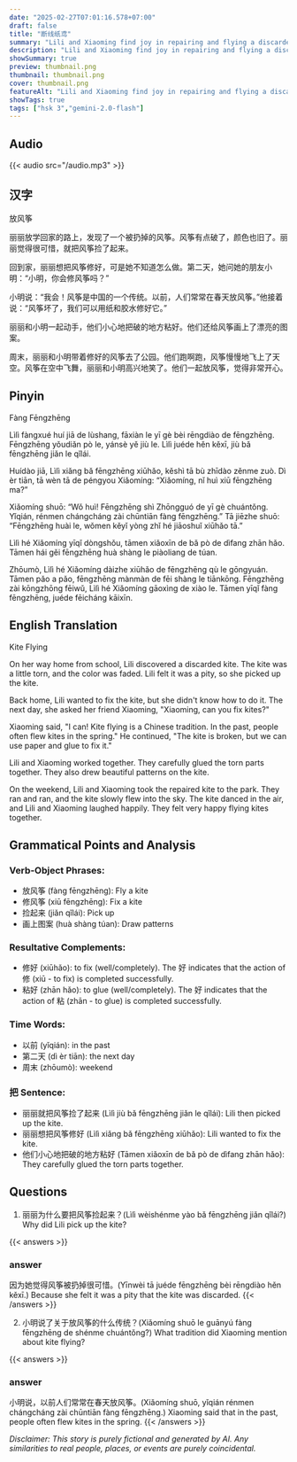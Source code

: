 ```yaml
---
date: "2025-02-27T07:01:16.578+07:00"
draft: false
title: "断线纸鸢"
summary: "Lili and Xiaoming find joy in repairing and flying a discarded kite together, learning about a Chinese tradition in the process."
description: "Lili and Xiaoming find joy in repairing and flying a discarded kite together, learning about a Chinese tradition in the process."
showSummary: true
preview: thumbnail.png
thumbnail: thumbnail.png
cover: thumbnail.png
featureAlt: "Lili and Xiaoming find joy in repairing and flying a discarded kite together, learning about a Chinese tradition in the process."
showTags: true
tags: ["hsk 3","gemini-2.0-flash"]
---
```


## Audio
{{< audio src="/audio.mp3" >}}

## 汉字

放风筝

丽丽放学回家的路上，发现了一个被扔掉的风筝。风筝有点破了，颜色也旧了。丽丽觉得很可惜，就把风筝捡了起来。

回到家，丽丽想把风筝修好，可是她不知道怎么做。第二天，她问她的朋友小明：“小明，你会修风筝吗？”

小明说：“我会！风筝是中国的一个传统。以前，人们常常在春天放风筝。”他接着说：“风筝坏了，我们可以用纸和胶水修好它。”

丽丽和小明一起动手，他们小心地把破的地方粘好。他们还给风筝画上了漂亮的图案。

周末，丽丽和小明带着修好的风筝去了公园。他们跑啊跑，风筝慢慢地飞上了天空。风筝在空中飞舞，丽丽和小明高兴地笑了。他们一起放风筝，觉得非常开心。

## Pinyin

Fàng Fēngzhēng

Lìlì fàngxué huí jiā de lùshang, fāxiàn le yī gè bèi rēngdiào de fēngzhēng. Fēngzhēng yǒudiǎn pò le, yánsè yě jiù le. Lìlì juéde hěn kěxī, jiù bǎ fēngzhēng jiǎn le qǐlái.

Huídào jiā, Lìlì xiǎng bǎ fēngzhēng xiūhǎo, kěshì tā bù zhīdào zěnme zuò. Dì èr tiān, tā wèn tā de péngyou Xiǎomíng: “Xiǎomíng, nǐ huì xiū fēngzhēng ma?”

Xiǎomíng shuō: “Wǒ huì! Fēngzhēng shì Zhōngguó de yī gè chuántǒng. Yǐqián, rénmen chángcháng zài chūntiān fàng fēngzhēng.” Tā jiēzhe shuō: “Fēngzhēng huài le, wǒmen kěyǐ yòng zhǐ hé jiāoshuǐ xiūhǎo tā.”

Lìlì hé Xiǎomíng yīqǐ dòngshǒu, tāmen xiǎoxīn de bǎ pò de dìfang zhān hǎo. Tāmen hái gěi fēngzhēng huà shàng le piàoliang de túan.

Zhōumò, Lìlì hé Xiǎomíng dàizhe xiūhǎo de fēngzhēng qù le gōngyuán. Tāmen pǎo a pǎo, fēngzhēng mànmàn de fēi shàng le tiānkōng. Fēngzhēng zài kōngzhōng fēiwǔ, Lìlì hé Xiǎomíng gāoxìng de xiào le. Tāmen yīqǐ fàng fēngzhēng, juéde fēicháng kāixīn.

## English Translation

Kite Flying

On her way home from school, Lili discovered a discarded kite. The kite was a little torn, and the color was faded. Lili felt it was a pity, so she picked up the kite.

Back home, Lili wanted to fix the kite, but she didn't know how to do it. The next day, she asked her friend Xiaoming, "Xiaoming, can you fix kites?"

Xiaoming said, "I can! Kite flying is a Chinese tradition. In the past, people often flew kites in the spring." He continued, "The kite is broken, but we can use paper and glue to fix it."

Lili and Xiaoming worked together. They carefully glued the torn parts together. They also drew beautiful patterns on the kite.

On the weekend, Lili and Xiaoming took the repaired kite to the park. They ran and ran, and the kite slowly flew into the sky. The kite danced in the air, and Lili and Xiaoming laughed happily. They felt very happy flying kites together.

## Grammatical Points and Analysis
### Verb-Object Phrases:

-   放风筝 (fàng fēngzhēng): Fly a kite
-   修风筝 (xiū fēngzhēng): Fix a kite
-   捡起来 (jiǎn qǐlái): Pick up
-   画上图案 (huà shàng túan): Draw patterns

### Resultative Complements:

- 修好 (xiūhǎo): to fix (well/completely). The 好 indicates that the action of 修 (xiū - to fix) is completed successfully.
- 粘好 (zhān hǎo): to glue (well/completely). The 好 indicates that the action of 粘 (zhān - to glue) is completed successfully.

### Time Words:
- 以前 (yǐqián): in the past
- 第二天 (dì èr tiān): the next day
- 周末 (zhōumò): weekend

### 把 Sentence:

- 丽丽就把风筝捡了起来 (Lìlì jiù bǎ fēngzhēng jiǎn le qǐlái): Lili then picked up the kite.
- 丽丽想把风筝修好 (Lìlì xiǎng bǎ fēngzhēng xiūhǎo): Lili wanted to fix the kite.
- 他们小心地把破的地方粘好 (Tāmen xiǎoxīn de bǎ pò de dìfang zhān hǎo): They carefully glued the torn parts together.

## Questions

1.  丽丽为什么要把风筝捡起来？(Lìlì wèishénme yào bǎ fēngzhēng jiǎn qǐlái?) Why did Lili pick up the kite?

{{< answers >}}
### answer
因为她觉得风筝被扔掉很可惜。(Yīnwèi tā juéde fēngzhēng bèi rēngdiào hěn kěxī.) Because she felt it was a pity that the kite was discarded.
{{< /answers >}}

2.  小明说了关于放风筝的什么传统？(Xiǎomíng shuō le guānyú fàng fēngzhēng de shénme chuántǒng?) What tradition did Xiaoming mention about kite flying?

{{< answers >}}
### answer
小明说，以前人们常常在春天放风筝。(Xiǎomíng shuō, yǐqián rénmen chángcháng zài chūntiān fàng fēngzhēng.) Xiaoming said that in the past, people often flew kites in the spring.
{{< /answers >}}


*Disclaimer: This story is purely fictional and generated by AI. Any similarities to real people, places, or events are purely coincidental.*